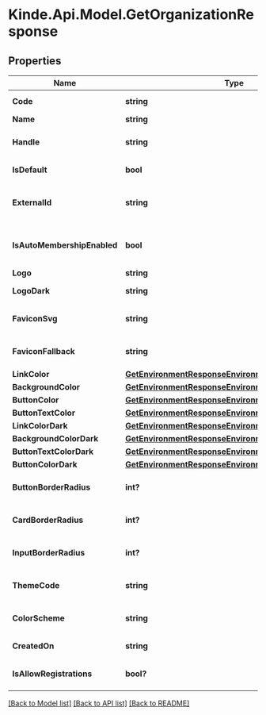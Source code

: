 # Kinde.Api.Model.GetOrganizationResponse

## Properties

Name | Type | Description | Notes
------------ | ------------- | ------------- | -------------
**Code** | **string** | The unique identifier for the organization. | [optional] 
**Name** | **string** | The organization&#39;s name. | [optional] 
**Handle** | **string** | A unique handle for the organization - can be used for dynamic callback urls. | [optional] 
**IsDefault** | **bool** | Whether the organization is the default organization. | [optional] 
**ExternalId** | **string** | The organization&#39;s external identifier - commonly used when migrating from or mapping to other systems. | [optional] 
**IsAutoMembershipEnabled** | **bool** | If users become members of this organization when the org code is supplied during authentication. | [optional] 
**Logo** | **string** | The organization&#39;s logo URL. | [optional] 
**LogoDark** | **string** | The organization&#39;s logo URL to be used for dark themes. | [optional] 
**FaviconSvg** | **string** | The organization&#39;s SVG favicon URL. Optimal format for most browsers | [optional] 
**FaviconFallback** | **string** | The favicon URL to be used as a fallback in browsers that don’t support SVG, add a PNG | [optional] 
**LinkColor** | [**GetEnvironmentResponseEnvironmentLinkColor**](GetEnvironmentResponseEnvironmentLinkColor.md) |  | [optional] 
**BackgroundColor** | [**GetEnvironmentResponseEnvironmentBackgroundColor**](GetEnvironmentResponseEnvironmentBackgroundColor.md) |  | [optional] 
**ButtonColor** | [**GetEnvironmentResponseEnvironmentLinkColor**](GetEnvironmentResponseEnvironmentLinkColor.md) |  | [optional] 
**ButtonTextColor** | [**GetEnvironmentResponseEnvironmentBackgroundColor**](GetEnvironmentResponseEnvironmentBackgroundColor.md) |  | [optional] 
**LinkColorDark** | [**GetEnvironmentResponseEnvironmentLinkColor**](GetEnvironmentResponseEnvironmentLinkColor.md) |  | [optional] 
**BackgroundColorDark** | [**GetEnvironmentResponseEnvironmentLinkColor**](GetEnvironmentResponseEnvironmentLinkColor.md) |  | [optional] 
**ButtonTextColorDark** | [**GetEnvironmentResponseEnvironmentLinkColor**](GetEnvironmentResponseEnvironmentLinkColor.md) |  | [optional] 
**ButtonColorDark** | [**GetEnvironmentResponseEnvironmentLinkColor**](GetEnvironmentResponseEnvironmentLinkColor.md) |  | [optional] 
**ButtonBorderRadius** | **int?** | The border radius for buttons. Value is px, Kinde transforms to rem for rendering | [optional] 
**CardBorderRadius** | **int?** | The border radius for cards. Value is px, Kinde transforms to rem for rendering | [optional] 
**InputBorderRadius** | **int?** | The border radius for inputs. Value is px, Kinde transforms to rem for rendering | [optional] 
**ThemeCode** | **string** | Whether the environment is forced into light mode, dark mode or user preference | [optional] 
**ColorScheme** | **string** | The color scheme for the environment used for meta tags based on the theme code | [optional] 
**CreatedOn** | **string** | Date of organization creation in ISO 8601 format. | [optional] 
**IsAllowRegistrations** | **bool?** | Deprecated - Use &#39;is_auto_membership_enabled&#39; instead | [optional] 

[[Back to Model list]](../README.md#documentation-for-models) [[Back to API list]](../README.md#documentation-for-api-endpoints) [[Back to README]](../README.md)

